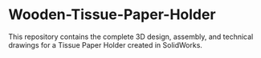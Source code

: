 # Wooden-Tissue-Paper-Holder
This repository contains the complete 3D design, assembly, and technical drawings for a Tissue Paper Holder created in SolidWorks.
